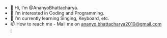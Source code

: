 - 👋 Hi, I’m @AnanyoBhattacharya.
- 👀 I’m interested in Coding and Programming.
- 🌱 I’m currently learning Singing, Keyboard, etc.
- 📫 How to reach me - Mail me on ananyo.bhattacharya2010@gmail.com !

<!---
AnanyoBhattacharya/AnanyoBhattacharya is a ✨ special ✨ repository because its `README.md` (this file) appears on your GitHub profile.
You can click the Preview link to take a look at your changes.
--->
